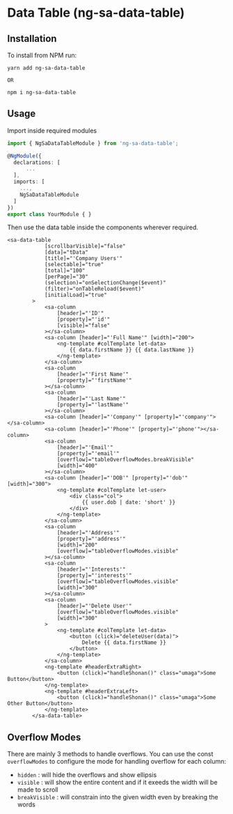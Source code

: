 # Data Table (ng-sa-data-table)

## Installation

To install from NPM run:

```
yarn add ng-sa-data-table

OR

npm i ng-sa-data-table
```

## Usage

Import inside required modules

```typescript
import { NgSaDataTableModule } from 'ng-sa-data-table';

@NgModule({
  declarations: [
      ...
  ],
  imports: [
    ...,
    NgSaDataTableModule
  ]
})
export class YourModule { }
```

Then use the data table inside the components wherever required.

```
<sa-data-table
            [scrollbarVisible]="false"
            [data]="tData"
            [title]="'Company Users'"
            [selectable]="true"
            [total]="100"
            [perPage]="30"
            (selection)="onSelectionChange($event)"
            (filter)="onTableReload($event)"
            [initialLoad]="true"
        >
            <sa-column
                [header]="'ID'"
                [property]="'id'"
                [visible]="false"
            ></sa-column>
            <sa-column [header]="'Full Name'" [width]="200">
                <ng-template #colTemplate let-data>
                    {{ data.firstName }} {{ data.lastName }}
                </ng-template>
            </sa-column>
            <sa-column
                [header]="'First Name'"
                [property]="'firstName'"
            ></sa-column>
            <sa-column
                [header]="'Last Name'"
                [property]="'lastName'"
            ></sa-column>
            <sa-column [header]="'Company'" [property]="'company'"></sa-column>
            <sa-column [header]="'Phone'" [property]="'phone'"></sa-column>
            <sa-column
                [header]="'Email'"
                [property]="'email'"
                [overflow]="tableOverflowModes.breakVisible"
                [width]="400"
            ></sa-column>
            <sa-column [header]="'DOB'" [property]="'dob'" [width]="300">
                <ng-template #colTemplate let-user>
                    <div class="col">
                        {{ user.dob | date: 'short' }}
                    </div>
                </ng-template>
            </sa-column>
            <sa-column
                [header]="'Address'"
                [property]="'address'"
                [width]="200"
                [overflow]="tableOverflowModes.visible"
            ></sa-column>
            <sa-column
                [header]="'Interests'"
                [property]="'interests'"
                [overflow]="tableOverflowModes.visible"
                [width]="300"
            ></sa-column>
            <sa-column
                [header]="'Delete User'"
                [overflow]="tableOverflowModes.visible"
                [width]="300"
            >
                <ng-template #colTemplate let-data>
                    <button (click)="deleteUser(data)">
                        Delete {{ data.firstName }}
                    </button>
                </ng-template>
            </sa-column>
            <ng-template #headerExtraRight>
                <button (click)="handleShonan()" class="umaga">Some Button</button>
            </ng-template>
            <ng-template #headerExtraLeft>
                <button (click)="handleShonan()" class="umaga">Some Other Button</button>
            </ng-template>
        </sa-data-table>
```

## Overflow Modes
There are mainly 3 methods to handle overflows. You can use the const `overflowModes` to configure the mode for handling overflow for each column:

- `hidden` : will hide the overflows and show ellipsis
- `visible` : will show the entire content and if it exeeds the width will be made to scroll
- `breakVisible` : will constrain into the given width even by breaking the words